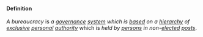 #### Definition

*A bureaucracy* is *a [governance](https://github.com/gcassel/Modular-Organizing-Terminology/blob/master/terms/govern.md) [system](https://github.com/gcassel/Modular-Organizing-Terminology/blob/master/terms/system.md) which is [based](https://github.com/gcassel/Modular-Organizing-Terminology/blob/master/terms/base.md) on a [hierarchy](https://github.com/gcassel/Modular-Organizing-Terminology/blob/master/terms/hierarchy.md) of [exclusive](https://github.com/gcassel/Modular-Organization-Terminology/blob/master/terms/exclude.md) [personal](https://github.com/gcassel/Modular-Organizing-Terminology/blob/master/terms/personal.md) [authority](https://github.com/gcassel/Modular-Organizing-Terminology/blob/master/terms/authority.md)* which is *held by [persons](https://github.com/gcassel/Modular-Organizing-Terminology/blob/master/terms/person.md) in non-[elected](https://github.com/gcassel/Modular-Organizing-Terminology/blob/master/terms/elect.md) [posts](https://github.com/gcassel/Modular-Organizing-Terminology/blob/master/terms/post.md)*.
